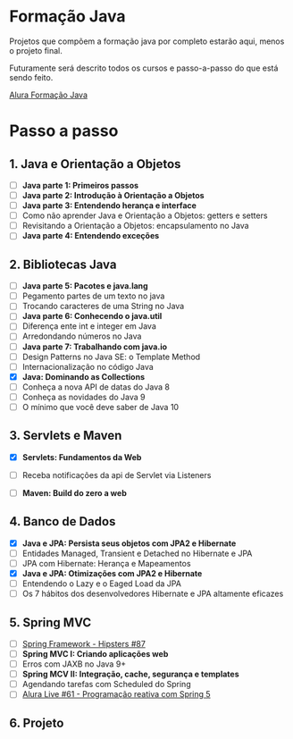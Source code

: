 # Formação Java

Projetos que compõem a formação java por completo estarão aqui, menos o projeto final.

Futuramente será descrito todos os cursos e passo-a-passo do que está sendo feito.

[Alura Formação Java](https://cursos.alura.com.br/formacao-java)



# Passo a passo

## 1. Java e Orientação a Objetos

- [ ] **Java parte 1: Primeiros passos**
- [ ] **Java parte 2: Introdução à Orientação a Objetos**
- [ ] **Java parte 3: Entendendo herança e interface**
- [ ] Como não aprender Java e Orientação a Objetos: getters e setters
- [ ] Revisitando a Orientação a Objetos: encapsulamento no Java
- [ ] **Java parte 4: Entendendo exceções**

## 2. Bibliotecas Java

- [ ] **Java parte 5: Pacotes e java.lang**
- [ ] Pegamento partes de um texto no java
- [ ] Trocando caracteres de uma String no Java
- [ ] **Java parte 6: Conhecendo o java.util**
- [ ] Diferença ente int e integer em Java
- [ ] Arredondando números no Java
- [ ] **Java parte 7: Trabalhando com java.io**
- [ ] Design Patterns no Java SE: o Template Method
- [ ] Internacionalização no código Java
- [x] **Java: Dominando as Collections**
- [ ] Conheça a nova API de datas do Java 8
- [ ] Conheça as novidades do Java 9
- [ ] O mínimo que você deve saber de Java 10

## 3. Servlets e Maven

- [x] **Servlets: Fundamentos da Web**
- [ ] Receba notificações da api de Servlet via Listeners
- [ ] **Maven: Build do zero a web**
 

## 4. Banco de Dados

- [x] **Java e JPA: Persista seus objetos com JPA2 e Hibernate**
- [ ] Entidades Managed, Transient e Detached no Hibernate e JPA
- [ ] JPA com Hibernate: Herança e Mapeamentos
- [x] **Java e JPA: Otimizações com JPA2 e Hibernate**
- [ ] Entendendo o Lazy e o Eaged Load da JPA
- [ ] Os 7 hábitos dos desenvolvedores Hibernate e JPA altamente eficazes 

## 5. Spring MVC

- [ ] [Spring Framework - Hipsters #87](https://hipsters.tech/spring-framework-hipsters-87/)
- [ ] **Spring MVC I: Criando aplicações web**
- [ ] Erros com JAXB no Java 9+
- [ ] **Spring MCV II: Integração, cache, segurança e templates**
- [ ] Agendando tarefas com Scheduled do Spring
- [ ] [Alura Live #61 - Programação reativa com Spring 5](https://www.facebook.com/AluraCursosOnline/videos/1518267154954523/)

## 6. Projeto


